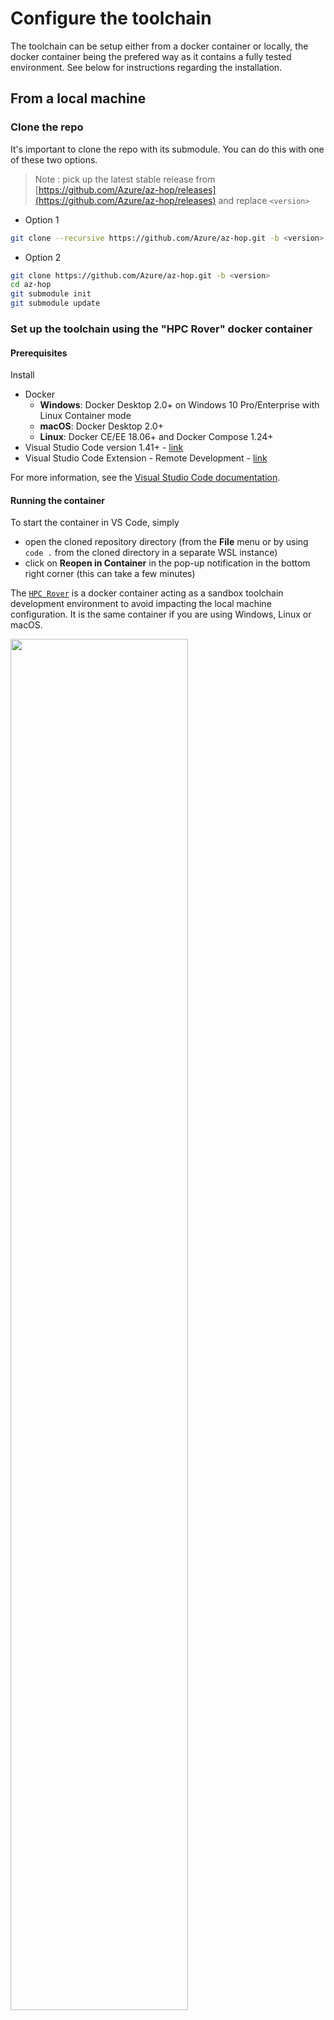 # Configure the toolchain
The toolchain can be setup either from a docker container or locally, the docker container being the prefered way as it contains a fully tested environment. See below for instructions regarding the installation.

## From a local machine
### Clone the repo
It's important to clone the repo with its submodule. You can do this with one of these two options.

> Note : pick up the latest stable release from [https://github.com/Azure/az-hop/releases](https://github.com/Azure/az-hop/releases) and replace `<version>`

- Option 1
```bash
git clone --recursive https://github.com/Azure/az-hop.git -b <version>
```
 
- Option 2
```bash
git clone https://github.com/Azure/az-hop.git -b <version>
cd az-hop
git submodule init
git submodule update
```

### Set up the toolchain using the "HPC Rover" docker container

#### Prerequisites

Install
* Docker
  * **Windows**: Docker Desktop 2.0+ on Windows 10 Pro/Enterprise with Linux Container mode
  * **macOS**: Docker Desktop 2.0+
  * **Linux**: Docker CE/EE 18.06+ and Docker Compose 1.24+
* Visual Studio Code version 1.41+ - [link](https://code.visualstudio.com/Download)
* Visual Studio Code Extension - Remote Development - [link](https://marketplace.visualstudio.com/items?itemName=ms-vscode-remote.vscode-remote-extensionpack)

For more information, see the [Visual Studio Code documentation](https://code.visualstudio.com/docs/remote/containers#_system-requirements).

#### Running the container

To start the container in VS Code, simply 

 * open the cloned repository directory (from the **File** menu or by using `code .` from the cloned directory in a separate WSL instance)
 * click on **Reopen in Container** in the pop-up notification in the bottom right corner (this can take a few minutes)

The [`HPC Rover`](https://hub.docker.com/r/xpillons/hpcrover/tags?page=1&ordering=last_updated) is a docker container acting as a sandbox toolchain development environment to avoid impacting the local machine configuration.
It is the same container if you are using Windows, Linux or macOS.

<img src="https://code.visualstudio.com/assets/docs/remote/containers/architecture-containers.png" width="75%">


### Set up the toolchain on Ubuntu 20.04 (e.g. WSL2)
This is not recommended, but still doable.

For Terraform to work properly on  WSL2, on the C drive, make sure to have the "metadata mount" option enabled.
Afterwards, you can directly run the `install.sh`  script: 

```bash
./toolset/scripts/install.sh
```

## From a deployer VM
`az-hop` can be deployed directly from an Ubuntu VM on Azure, preferably behind a Bastion.
In that case do the following :

- Create a Bastion
- Create a `deployer` VM running Ubuntu 20.04 without a public IP
- Connect to the `deployer` VM from Bastion
- Clone the repo as explained above
- Install the toolset by running `sudo ./az-hop/toolset/scripts/install.sh`


